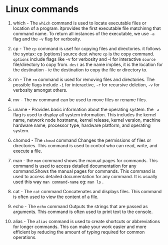 # Linux commands

1. which - The `which` command is used to locate executable files or location of a program. itprovides the first executable file matchinng that command name. To return all instances of the executable, we use `-a` flag and the `-v` flag for verbosity.

2. cp - The `cp` command is usef for copying files and directories. it follows the syntax:
cp [options] source dest
where `cp` is the copy command. 
      `options` include flags like -v for verbosity and -i for interactive
      `source` file/directory to copy from. 
      `dest` as the name implies, it is the location for the destination - ie the destination to copy the file or directory to.

3. rm - The `rm` command is used for removing files and directories. The possible flags include `-i` for interactive, `-r` for recursive deletion, `-v` for verbosity amongst others. 

4. mv - The `mv` command can be used to move files or rename files. 

5. uname - Provides basic information about the operating system. the `-a` flag is used to display all system information. This includes the kernel name, network node hostname, kernel release, kernel version, machine hardware name, processor type, hardware platform, and operating system.

6. chomod - The `chmod` command Changes the permissions of files or directories. This command is used to control who can read, write, and execute a file.

7. man - the `man` command shows the manual pages for commands. This command is used to access detailed documentation for any command.Shows the manual pages for commands. This command is used to access detailed documentation for any command. It is usually used this way `man command-name` eg: `man ls` . 

8. cat - The `cat` command Concatenates and displays files. This command is often used to view the content of a file.

9. echo - The `echo` command Outputs the strings that are passed as arguments. This command is often used to print text to the console.

10. alias - The `alias` command  is used to create shortcuts or abbreviations for longer commands. This can make your work easier and more efficient by reducing the amount of typing required for common operations.
